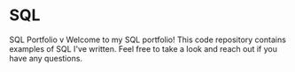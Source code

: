 # SQL
SQL Portfolio
v
Welcome to my SQL portfolio! This code repository contains examples of SQL I've written. Feel free to take a look and reach out if you have any questions.
